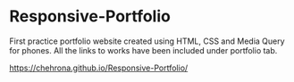# Responsive-Portfolio

First practice portfolio website created using HTML, CSS and Media Query for phones. 
All the links to works have been included under portfolio tab. 

https://chehrona.github.io/Responsive-Portfolio/
